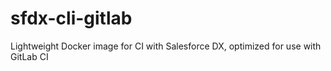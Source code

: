 # sfdx-cli-gitlab
Lightweight Docker image for CI with Salesforce DX, optimized for use with GitLab CI
